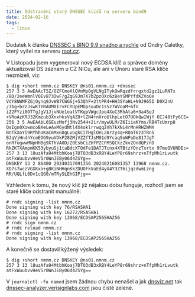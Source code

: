 ```yaml
---
title: Odstranění starý DNSSEC klíčů na serveru bind9
date: 2024-02-16
tags:
  - linux
---
```


Dodatek k článku [DNSSEC s BIND 9.9 snadno a rychle](https://www.root.cz/clanky/dnssec-s-bind-9-9-snadno-a-rychle/) od Ondry Caletky, který vyšel na serveru [root.cz](https://root.cz/).

V Listopadu jsem vygeneroval nový ECDSA klíč a správce domény aktualizoval DS záznam u CZ NICu, ale ani v Únoru staré RSA klíče nezmizeli, viz:

```
$ dig +short nmnm.cz DNSKEY @ns01.nmnm.cz +dnssec
257 3 5 AwEAAcT5Z/OZFCmoXlQVmMp0gVLNgITykOwRqzdfrrgxtd2gz1LuRNTx /8D/2eeWmnlVQEv873IwF/gZqG9Jm7X7bZpzOXc6zBeYSMPYfdKZVoQe VdY8NWMFZGjOynq9JvWB7CWGSj+53QhF+2ttPR4+HH3SYaHL+N9J965I D0X2nU
/3bg+brzJswKTYRAUMXIrvFCYUpEMOpsuuDc1s5z7WVoaM+6fU iZ2FYzi0OTTgJgV1JjvNUe1eatVTKqpVWgcJpq4XuC3RhAta6+3a4SeJ rVRoAzKRJ32Kmzub3XnxhksVqAZ8+lZN4+nXroUlhpLetO7UOkQwIWjf OIJ48tFy6CE=
256 3 5 AwEAAbL6SEuzMofj3Nv254H+2ir/mywULM/Z6IiiaKYms/RB4TcUmrp8 QsIgn0XowmcoBXeLeAxM6ydNtl4X4oklrrwqq2Vh7kXNi4rMnHRHZWMX BnTkXoYi9RYhhUKaC6MxG0gLvGgkCiTHglOeL2Arzy4q+RQaT6z3TRn5 BJqVjHndhYcmEOG9yuVDkP28ZMjVZZfTJsM91d9Ycaq9oWPoDe817JgT onRfugwwMNpHH8g9XThVAOD/Z0EsbCiZHfPZCFMSQCkzZkv2On8QP/nD RkZKTXAmpmKK53ybyuSj1taBdcXTOdFe1DATJTcnx4XTBtzYOnzTxrtx 97meQVUNDEc=
257 3 13 l8uzAfa94MtbhKoaj7DTO3dB3xRBY4LeYP8r69shrz+nTfpMh1rLvutk atFxWuubvvHeV5r0WnJEBy06d4ZSYg==
DNSKEY 13 2 86400 20240317091356 20240216081357 13968 nmnm.cz. XD7s7wczVGXKxo+gBKiNHHqnKkZDUOFkVuEd4yU4Y3ZT6ijqzdwmLzng RR/UQLfL0Dv1cQG0/mTRySLEhGIPjg==
```

Vzhledem k tomu, že nový klíč již nějakou dobu funguje, rozhodl jsem se staré klíče odstranit manuálně:

```
# rndc signing -list nmnm.cz
Done signing with key 76/RSASHA1
Done signing with key 16272/RSASHA1
Done signing with key 13968/ECDSAP256SHA256
# rndc sign nmnm.cz
# rndc reload nmnm.cz
# rndc signing -list nmnm.cz
Done signing with key 13968/ECDSAP256SHA256
```

A konečně se dostavil kýžený výsledek:

```
$ dig +short nmnm.cz DNSKEY @ns01.nmnm.cz
257 3 13 l8uzAfa94MtbhKoaj7DTO3dB3xRBY4LeYP8r69shrz+nTfpMh1rLvutk atFxWuubvvHeV5r0WnJEBy06d4ZSYg==
```

V `journalctl -fu named` jsem žádnou chybu nenašel a jak [dnsviz.net](https://dnsviz.net/) tak [dnssec-analyzer.verisignlabs.com](https://dnssec-analyzer.verisignlabs.com/) jsou čistě zelené.

